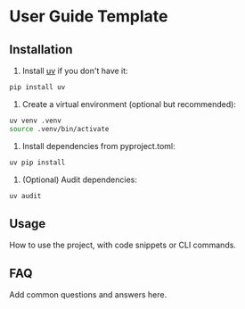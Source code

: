 # User Guide Template

## Installation

1. Install [uv](https://github.com/astral-sh/uv) if you don't have it:

```sh
pip install uv
```

1. Create a virtual environment (optional but recommended):

```sh
uv venv .venv
source .venv/bin/activate
```

1. Install dependencies from pyproject.toml:

```sh
uv pip install
```

1. (Optional) Audit dependencies:

```sh
uv audit
```

## Usage

How to use the project, with code snippets or CLI commands.

## FAQ

Add common questions and answers here.
